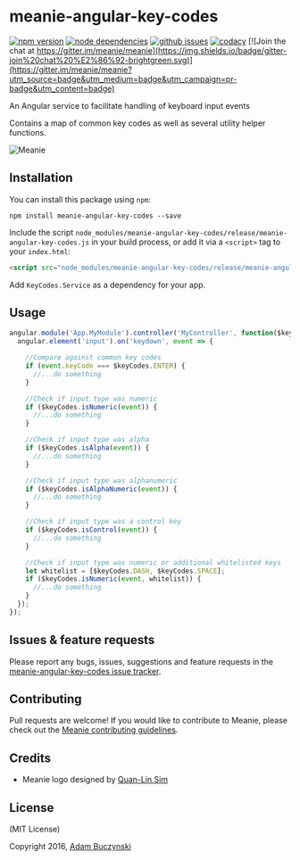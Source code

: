 # meanie-angular-key-codes

[![npm version](https://img.shields.io/npm/v/meanie-angular-key-codes.svg)](https://www.npmjs.com/package/meanie-angular-key-codes)
[![node dependencies](https://david-dm.org/meanie/angular-key-codes.svg)](https://david-dm.org/meanie/angular-key-codes)
[![github issues](https://img.shields.io/github/issues/meanie/angular-key-codes.svg)](https://github.com/meanie/angular-key-codes/issues)
[![codacy](https://img.shields.io/codacy/52a227e315104dc48b9e8d715e23f088.svg)](https://www.codacy.com/app/meanie/angular-key-codes)
[![Join the chat at https://gitter.im/meanie/meanie](https://img.shields.io/badge/gitter-join%20chat%20%E2%86%92-brightgreen.svg)](https://gitter.im/meanie/meanie?utm_source=badge&utm_medium=badge&utm_campaign=pr-badge&utm_content=badge)

An Angular service to facilitate handling of keyboard input events

Contains a map of common key codes as well as several utility helper functions.

![Meanie](https://raw.githubusercontent.com/meanie/meanie/master/meanie-logo-full.png)

## Installation

You can install this package using `npm`:

```shell
npm install meanie-angular-key-codes --save
```

Include the script `node_modules/meanie-angular-key-codes/release/meanie-angular-key-codes.js` in your build process, or add it via a `<script>` tag to your `index.html`:

```html
<script src="node_modules/meanie-angular-key-codes/release/meanie-angular-key-codes.js"></script>
```

Add `KeyCodes.Service` as a dependency for your app.

## Usage

```js
angular.module('App.MyModule').controller('MyController', function($keyCodes) {
  angular.element('input').on('keydown', event => {

    //Compare against common key codes
    if (event.keyCode === $keyCodes.ENTER) {
      //...do something
    }

    //Check if input type was numeric
    if ($keyCodes.isNumeric(event)) {
      //...do something
    }

    //Check if input type was alpha
    if ($keyCodes.isAlpha(event)) {
      //...do something
    }

    //Check if input type was alphanumeric
    if ($keyCodes.isAlphaNumeric(event)) {
      //...do something
    }

    //Check if input type was a control key
    if ($keyCodes.isControl(event)) {
      //...do something
    }

    //Check if input type was numeric or additional whitelisted keys
    let whitelist = [$keyCodes.DASH, $keyCodes.SPACE];
    if ($keyCodes.isNumeric(event, whitelist)) {
      //...do something
    }
  });
});
```

## Issues & feature requests

Please report any bugs, issues, suggestions and feature requests in the [meanie-angular-key-codes issue tracker](https://github.com/meanie/angular-key-codes/issues).

## Contributing

Pull requests are welcome! If you would like to contribute to Meanie, please check out the [Meanie contributing guidelines](https://github.com/meanie/meanie/blob/master/CONTRIBUTING.md).

## Credits

* Meanie logo designed by [Quan-Lin Sim](mailto:quan.lin.sim+meanie@gmail.com)

## License

(MIT License)

Copyright 2016, [Adam Buczynski](http://adambuczynski.com)
